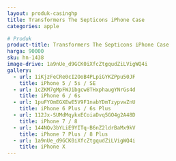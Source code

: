 ```yaml
---
layout: produk-casinghp
title: Transformers The Septicons iPhone Case
categories: apple

# Produk
product-title: Transformers The Septicons iPhone Case
harga: 90000
sku: hn-1438
image-drive: 1a9nUe_d9GCK0iXfcZtgqudZiLVigWQ4i
gallery:
  - url: 1iKjzFeCRe0cI2OoB4PLpiGYKZPpu50JF
    title: iPhone 5 / 5s / SE
  - url: 1cZKM7gMpFWJibgcw8THxphaugYNrGs4d
    title: iPhone 6 / 6s
  - url: 1puFYOmEGXEwE5V9F1nabYDmTzypvwZnU
    title: iPhone 6 Plus / 6s Plus
  - url: 112Jx-SUMdMqykxECoiaDvq5GO4g2A48D
    title: iPhone 7 / 8
  - url: 144NQv3bYLiE9YITq-B6nZ2ldrBaMx9kV
    title: iPhone 7 Plus / 8 Plus
  - url: 1a9nUe_d9GCK0iXfcZtgqudZiLVigWQ4i
    title: iPhone X
---
```

